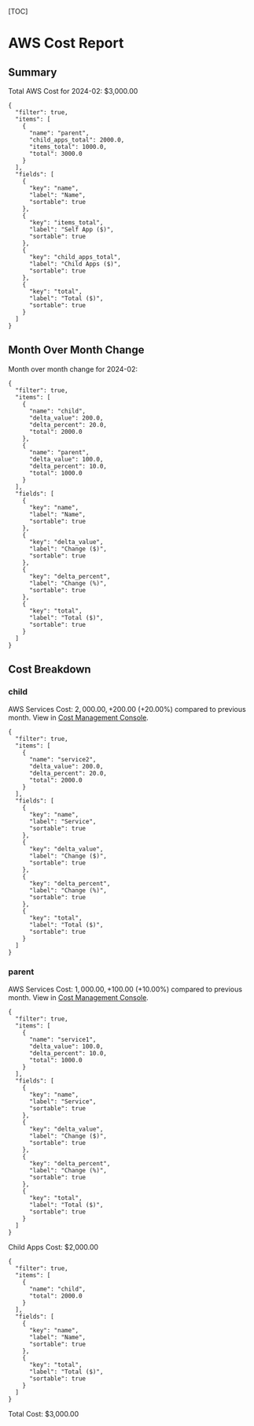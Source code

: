 [TOC]

# AWS Cost Report

## Summary

Total AWS Cost for 2024-02: $3,000.00

```json:table
{
  "filter": true,
  "items": [
    {
      "name": "parent",
      "child_apps_total": 2000.0,
      "items_total": 1000.0,
      "total": 3000.0
    }
  ],
  "fields": [
    {
      "key": "name",
      "label": "Name",
      "sortable": true
    },
    {
      "key": "items_total",
      "label": "Self App ($)",
      "sortable": true
    },
    {
      "key": "child_apps_total",
      "label": "Child Apps ($)",
      "sortable": true
    },
    {
      "key": "total",
      "label": "Total ($)",
      "sortable": true
    }
  ]
}
```

## Month Over Month Change

Month over month change for 2024-02:

```json:table
{
  "filter": true,
  "items": [
    {
      "name": "child",
      "delta_value": 200.0,
      "delta_percent": 20.0,
      "total": 2000.0
    },
    {
      "name": "parent",
      "delta_value": 100.0,
      "delta_percent": 10.0,
      "total": 1000.0
    }
  ],
  "fields": [
    {
      "key": "name",
      "label": "Name",
      "sortable": true
    },
    {
      "key": "delta_value",
      "label": "Change ($)",
      "sortable": true
    },
    {
      "key": "delta_percent",
      "label": "Change (%)",
      "sortable": true
    },
    {
      "key": "total",
      "label": "Total ($)",
      "sortable": true
    }
  ]
}
```

## Cost Breakdown

### child

AWS Services Cost: $2,000.00, +$200.00 (+20.00%) compared to previous month.
View in [Cost Management Console](https://console.redhat.com/openshift/cost-management/explorer?dateRangeType=previous_month&filter[limit]=10&filter[offset]=0&filter_by[tag:app]=child&group_by[service]=*&order_by[cost]=desc&perspective=aws).

```json:table
{
  "filter": true,
  "items": [
    {
      "name": "service2",
      "delta_value": 200.0,
      "delta_percent": 20.0,
      "total": 2000.0
    }
  ],
  "fields": [
    {
      "key": "name",
      "label": "Service",
      "sortable": true
    },
    {
      "key": "delta_value",
      "label": "Change ($)",
      "sortable": true
    },
    {
      "key": "delta_percent",
      "label": "Change (%)",
      "sortable": true
    },
    {
      "key": "total",
      "label": "Total ($)",
      "sortable": true
    }
  ]
}
```

### parent

AWS Services Cost: $1,000.00, +$100.00 (+10.00%) compared to previous month.
View in [Cost Management Console](https://console.redhat.com/openshift/cost-management/explorer?dateRangeType=previous_month&filter[limit]=10&filter[offset]=0&filter_by[tag:app]=parent&group_by[service]=*&order_by[cost]=desc&perspective=aws).

```json:table
{
  "filter": true,
  "items": [
    {
      "name": "service1",
      "delta_value": 100.0,
      "delta_percent": 10.0,
      "total": 1000.0
    }
  ],
  "fields": [
    {
      "key": "name",
      "label": "Service",
      "sortable": true
    },
    {
      "key": "delta_value",
      "label": "Change ($)",
      "sortable": true
    },
    {
      "key": "delta_percent",
      "label": "Change (%)",
      "sortable": true
    },
    {
      "key": "total",
      "label": "Total ($)",
      "sortable": true
    }
  ]
}
```

Child Apps Cost: $2,000.00

```json:table
{
  "filter": true,
  "items": [
    {
      "name": "child",
      "total": 2000.0
    }
  ],
  "fields": [
    {
      "key": "name",
      "label": "Name",
      "sortable": true
    },
    {
      "key": "total",
      "label": "Total ($)",
      "sortable": true
    }
  ]
}
```

Total Cost: $3,000.00
